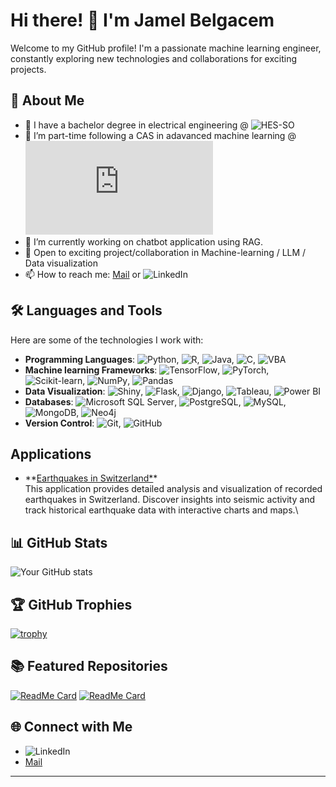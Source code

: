 # Hi there! 👋 I'm Jamel Belgacem

Welcome to my GitHub profile! I'm a passionate machine learning engineer, constantly exploring new technologies and collaborations for exciting projects.

## 🚀 About Me

- 🌱 I have a bachelor degree in electrical engineering @ ![HES-SO](https://www.hes-so.ch/en/homepage)
- 🌱 I’m part-time following a CAS in adavanced machine learning @ ![university of Bern](https://www.unibe.ch/continuing_education_programs/cas_advanced_machine_learning/index_eng.html)
- 🔭 I’m currently working on chatbot application using RAG.
- 💬 Open to exciting project/collaboration in Machine-learning / LLM / Data visualization
- 📫 How to reach me: [Mail](mailto:jamelbelgacem@hotmail.com) or ![LinkedIn](https://www.linkedin.com/in/jamel-belgacem-289606a7/)

## 🛠️ Languages and Tools

Here are some of the technologies I work with:

- **Programming Languages**: ![Python](https://img.shields.io/badge/-Python-3776AB?style=flat&logo=python&logoColor=white), ![R](https://img.shields.io/badge/-R-276DC3?style=flat&logo=r&logoColor=white), ![Java](https://img.shields.io/badge/-Java-007396?style=flat&logo=java&logoColor=white), ![C](https://img.shields.io/badge/-C-A8B9CC?style=flat&logo=c&logoColor=white), ![VBA](https://img.shields.io/badge/-VBA-217346?style=flat&logo=microsoft-excel&logoColor=white)
- **Machine learning Frameworks**: ![TensorFlow](https://img.shields.io/badge/-TensorFlow-FF6F00?style=flat&logo=tensorflow&logoColor=white), ![PyTorch](https://img.shields.io/badge/-PyTorch-EE4C2C?style=flat&logo=pytorch&logoColor=white), ![Scikit-learn](https://img.shields.io/badge/-Scikit--learn-F7931E?style=flat&logo=scikit-learn&logoColor=white), ![NumPy](https://img.shields.io/badge/-NumPy-013243?style=flat&logo=numpy&logoColor=white), ![Pandas](https://img.shields.io/badge/-Pandas-150458?style=flat&logo=pandas&logoColor=white)
- **Data Visualization**: ![Shiny](https://img.shields.io/badge/-Shiny-276DC3?style=flat&logo=RStudio&logoColor=white), ![Flask](https://img.shields.io/badge/-Flask-000000?style=flat&logo=flask&logoColor=white), ![Django](https://img.shields.io/badge/-Django-092E20?style=flat&logo=django&logoColor=white), ![Tableau](https://img.shields.io/badge/-Tableau-E97627?style=flat&logo=tableau&logoColor=white), ![Power BI](https://img.shields.io/badge/-Power%20BI-F2C811?style=flat&logo=power-bi&logoColor=black)
- **Databases**: ![Microsoft SQL Server](https://img.shields.io/badge/-Microsoft%20SQL%20Server-CC2927?style=flat&logo=microsoft-sql-server&logoColor=white), ![PostgreSQL](https://img.shields.io/badge/-PostgreSQL-336791?style=flat&logo=postgresql&logoColor=white), ![MySQL](https://img.shields.io/badge/-MySQL-4479A1?style=flat&logo=mysql&logoColor=white), ![MongoDB](https://img.shields.io/badge/-MongoDB-47A248?style=flat&logo=mongodb&logoColor=white), ![Neo4j](https://img.shields.io/badge/-Neo4j-01858B?style=flat&logo=neo4j&logoColor=white)
- **Version Control**: ![Git](https://img.shields.io/badge/-Git-F05032?style=flat&logo=git&logoColor=white), ![GitHub](https://img.shields.io/badge/-GitHub-181717?style=flat&logo=github&logoColor=white)

## Applications

- **[Earthquakes in Switzerland*](https://appearthquake-switzerland.streamlit.app/)*\
  This application provides detailed analysis and visualization of recorded earthquakes in Switzerland. Discover insights into seismic activity and track historical earthquake data with interactive charts and maps.\


## 📊 GitHub Stats

![Your GitHub stats](https://github-readme-stats.vercel.app/api?username=JamBelg&show_icons=true&theme=radical)

## 🏆 GitHub Trophies

[![trophy](https://github-profile-trophy.vercel.app/?username=JamBelg&theme=onedark)](https://github.com/ryo-ma/github-profile-trophy)

## 📚 Featured Repositories

[![ReadMe Card](https://github-readme-stats.vercel.app/api/pin/?username=JamBelg&repo=streamlit_earthquakeapp&theme=radical)](https://github.com/JamBelg/streamlit_earthquakeapp)
[![ReadMe Card](https://github-readme-stats.vercel.app/api/pin/?username=JamBelg&repo=Beth-project&theme=radical)](https://github.com/JamBelg/Beth-project)

## 🌐 Connect with Me

- ![LinkedIn](https://www.linkedin.com/in/jamel-belgacem-289606a7/)
- [Mail](mailto:jamelbelgacem@hotmail.com)

---

